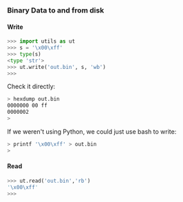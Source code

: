 ### Binary Data to and from disk

#### Write

```python
>>> import utils as ut
>>> s = '\x00\xff'
>>> type(s)
<type 'str'>
>>> ut.write('out.bin', s, 'wb')
>>>
```

Check it directly:

```bash
> hexdump out.bin
0000000 00 ff                                          
0000002
>
```

If we weren't using Python, we could just use bash to write:

```bash
> printf '\x00\xff' > out.bin
> 
```

#### Read

```python
>>> ut.read('out.bin','rb')
'\x00\xff'
>>>
```

